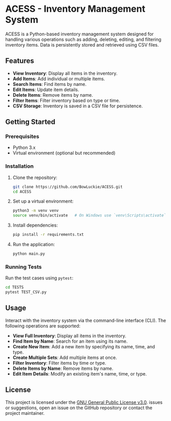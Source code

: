 
# ACESS - Inventory Management System

ACESS is a Python-based inventory management system designed for handling various operations such as adding, deleting, editing, and filtering inventory items. Data is persistently stored and retrieved using CSV files.

## Features

- **View Inventory**: Display all items in the inventory.
- **Add Items**: Add individual or multiple items.
- **Search Items**: Find items by name.
- **Edit Items**: Update item details.
- **Delete Items**: Remove items by name.
- **Filter Items**: Filter inventory based on type or time.
- **CSV Storage**: Inventory is saved in a CSV file for persistence.



## Getting Started

### Prerequisites

- Python 3.x
- Virtual environment (optional but recommended)

### Installation

1. Clone the repository:
    ```bash
    git clone https://github.com/BowLuckie/ACESS.git
    cd ACESS
    ```

2. Set up a virtual environment:
    ```bash
    python3 -m venv venv
    source venv/bin/activate   # On Windows use `venv\Scripts\activate`
    ```

3. Install dependencies:
    ```bash
    pip install -r requirements.txt
    ```

4. Run the application:
    ```bash
    python main.py
    ```

### Running Tests

Run the test cases using `pytest`:
```bash
cd TESTS
pytest TEST_CSV.py
```

## Usage

Interact with the inventory system via the command-line interface (CLI). The following operations are supported:

- **View Full Inventory**: Display all items in the inventory.
- **Find Item by Name**: Search for an item using its name.
- **Create New Item**: Add a new item by specifying its name, time, and type.
- **Create Multiple Sets**: Add multiple items at once.
- **Filter Inventory**: Filter items by time or type.
- **Delete Items by Name**: Remove items by name.
- **Edit Item Details**: Modify an existing item's name, time, or type.

## License

This project is licensed under the [GNU General Public License v3.0](LICENSE).
 issues or suggestions, open an issue on the GitHub repository or contact the project maintainer.

